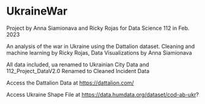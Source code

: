 # UkraineWar
Project by Anna Siamionava and Ricky Rojas for Data Science 112 in Feb. 2023

An analysis of the war in Ukraine using the Dattalion dataset. Cleaning and machine learning by Ricky Rojas, Data Visualizations by Anna Siamionava

All data included, ua renamed to Ukrainian City Data and 112_Project_DataV2.0 Renamed to Cleaned Incident Data

Access the Dattalion Data at https://dattalion.com/

Access Ukraine Shape File at https://data.humdata.org/dataset/cod-ab-ukr?
